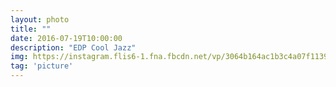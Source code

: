 ```yaml
---
layout: photo
title: ""
date: 2016-07-19T10:00:00
description: "EDP Cool Jazz"
img: https://instagram.flis6-1.fna.fbcdn.net/vp/3064b164ac1b3c4a07f11393a7ddb9e3/5B179E5E/t51.2885-15/e35/13706844_1741206602833987_1971796658_n.jpg
tag: 'picture'
---
```



